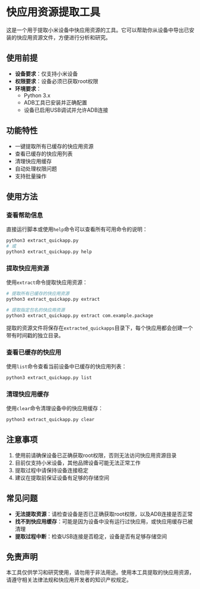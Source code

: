 # 快应用资源提取工具

这是一个用于提取小米设备中快应用资源的工具。它可以帮助你从设备中导出已安装的快应用资源文件，方便进行分析和研究。

## 使用前提

- **设备要求**：仅支持小米设备
- **权限要求**：设备必须已获取root权限
- **环境要求**：
  - Python 3.x
  - ADB工具已安装并正确配置
  - 设备已启用USB调试并允许ADB连接

## 功能特性

- 一键提取所有已缓存的快应用资源
- 查看已缓存的快应用列表
- 清理快应用缓存
- 自动处理权限问题
- 支持批量操作

## 使用方法

### 查看帮助信息

直接运行脚本或使用`help`命令可以查看所有可用命令的说明：

```bash
python3 extract_quickapp.py
# 或
python3 extract_quickapp.py help
```

### 提取快应用资源

使用`extract`命令提取快应用资源：

```bash
# 提取所有已缓存的快应用资源
python3 extract_quickapp.py extract

# 提取指定包名的快应用资源
python3 extract_quickapp.py extract com.example.package
```

提取的资源文件将保存在`extracted_quickapps`目录下，每个快应用都会创建一个带有时间戳的独立目录。

### 查看已缓存的快应用

使用`list`命令查看当前设备中已缓存的快应用列表：

```bash
python3 extract_quickapp.py list
```

### 清理快应用缓存

使用`clear`命令清理设备中的快应用缓存：

```bash
python3 extract_quickapp.py clear
```

## 注意事项

1. 使用前请确保设备已正确获取root权限，否则无法访问快应用资源目录
2. 目前仅支持小米设备，其他品牌设备可能无法正常工作
3. 提取过程中请保持设备连接稳定
4. 建议在提取前保证设备有足够的存储空间

## 常见问题

- **无法提取资源**：请检查设备是否已正确获取root权限，以及ADB连接是否正常
- **找不到快应用缓存**：可能是因为设备中没有运行过快应用，或快应用缓存已被清理
- **提取过程中断**：检查USB连接是否稳定，设备是否有足够存储空间

## 免责声明

本工具仅供学习和研究使用，请勿用于非法用途。使用本工具提取的快应用资源，请遵守相关法律法规和快应用开发者的知识产权规定。